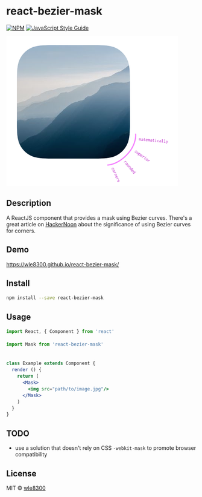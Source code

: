 # react-bezier-mask

>

[![NPM](https://img.shields.io/npm/v/react-bezier-mask.svg)](https://www.npmjs.com/package/react-bezier-mask) [![JavaScript Style Guide](https://img.shields.io/badge/code_style-standard-brightgreen.svg)](https://standardjs.com)

![screenshot](screenshot.png)


## Description


A ReactJS component that provides a mask using Bezier curves. There's a great article on [HackerNoon](https://hackernoon.com/apples-icons-have-that-shape-for-a-very-good-reason-720d4e7c8a14) about the significance of using Bezier curves for corners.


## Demo

https://wle8300.github.io/react-bezier-mask/

## Install

```bash
npm install --save react-bezier-mask
```


## Usage

```jsx
import React, { Component } from 'react'

import Mask from 'react-bezier-mask'


class Example extends Component {
  render () {
    return (
      <Mask>
        <img src="path/to/image.jpg"/>
      </Mask>
    )
  }
}
```

## TODO

- use a solution that doesn't rely on CSS `-webkit-mask` to promote browser compatibility

## License

MIT © [wle8300](https://github.com/wle8300)

